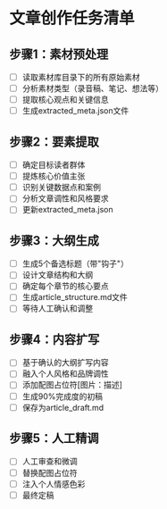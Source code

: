# 文章创作任务清单

## 步骤1：素材预处理
- [ ] 读取素材库目录下的所有原始素材
- [ ] 分析素材类型（录音稿、笔记、想法等）
- [ ] 提取核心观点和关键信息
- [ ] 生成extracted_meta.json文件

## 步骤2：要素提取
- [ ] 确定目标读者群体
- [ ] 提炼核心价值主张
- [ ] 识别关键数据点和案例
- [ ] 分析文章调性和风格要求
- [ ] 更新extracted_meta.json

## 步骤3：大纲生成
- [ ] 生成5个备选标题（带"钩子"）
- [ ] 设计文章结构和大纲
- [ ] 确定每个章节的核心要点
- [ ] 生成article_structure.md文件
- [ ] 等待人工确认和调整

## 步骤4：内容扩写
- [ ] 基于确认的大纲扩写内容
- [ ] 融入个人风格和品牌调性
- [ ] 添加配图占位符[图片：描述]
- [ ] 生成90%完成度的初稿
- [ ] 保存为article_draft.md

## 步骤5：人工精调
- [ ] 人工审查和微调
- [ ] 替换配图占位符
- [ ] 注入个人情感色彩
- [ ] 最终定稿
